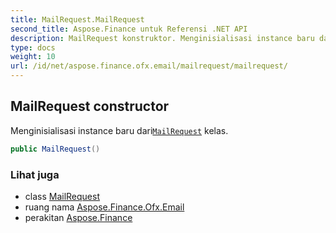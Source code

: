 ```yaml
---
title: MailRequest.MailRequest
second_title: Aspose.Finance untuk Referensi .NET API
description: MailRequest konstruktor. Menginisialisasi instance baru dariMailRequest kelas.
type: docs
weight: 10
url: /id/net/aspose.finance.ofx.email/mailrequest/mailrequest/
---
```

## MailRequest constructor

Menginisialisasi instance baru dari[`MailRequest`](../) kelas.

```csharp
public MailRequest()
```

### Lihat juga

* class [MailRequest](../)
* ruang nama [Aspose.Finance.Ofx.Email](../../mailrequest/)
* perakitan [Aspose.Finance](../../../)


